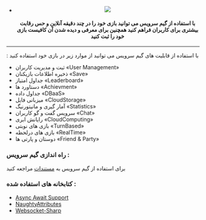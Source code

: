 - <p align="center">
  <img src="http://uupload.ir/files/s6eo_img_20200205_213054_702.jpg">





  <h4>
      <p align="center">
         <b> با استفاده از گیم سرویس می توانید بازی خود را در چند دقیقه آنلاین و حس رقابت بیشتری برای کاربران فراهم کنید
   همچنین برای معرفی و دیده شدن آن کافیست بازی خود را ثبت کنید </b>
      </p>
  </h4>
----



: با استفاده از قابلیت های گیم سرویس می توانید از موارد زیر در بازی خود استفاده کنید

- ثبت و مدیریت کاربران «User Management»
- ذخیره اطلاعات بازیکنان «Save»
- جداول امتیاز «Leaderboard»
- دستاورد ها «Achievment»
- جداول داده «DBaaS»
- میزبانی فایل «CloudStorage»
- آمار گیری و مانیتورنیگ «Statistics»
- سرویس گفت و گو کاربران «Chat»
- رایانش ابری «CloudComputing»
- بازی های نوبتی «TurnBased»
- بازی های درلحظه «RealTime»
- دوستان و پارتی ها «Friend & Party»



### راه اندازی گیم سرویس :

برای استفاده از گیم سرویس به [مستندات](https://docs.gamesservice.ir) مراجعه کنید



### کتابخانه های استفاده شده :
- [Async Await Support](https://assetstore.unity.com/packages/tools/integration/async-await-support-101056)
- [NaughtyAttributes](https://assetstore.unity.com/packages/tools/utilities/naughtyattributes-129996)
- [Websocket-Sharp](https://github.com/sta/websocket-sharp)

